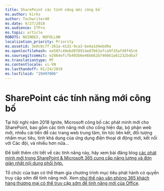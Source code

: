 ```yaml
---
title: SharePoint các tính năng mới công bố
ms.author: kirks
author: Techwriter40
ms.date: 9/27/2018
ms.audience: ITPro
ms.topic: article
ROBOTS: NOINDEX, NOFOLLOW
localization_priority: Priority
ms.assetid: 3e0c8c7f-261a-41d1-9ca3-be4a1d4ebd9a
ms.openlocfilehash: ea507c49ebd978914e87663afca9f35afd9f45c6
ms.sourcegitcommit: e2864efcfb493b6e46b662b746661a61232bdba7
ms.translationtype: MT
ms.contentlocale: vi-VN
ms.lasthandoff: 01/24/2019
ms.locfileid: "29497006"
---
```

# <a name="sharepoint-new-features-announced"></a>SharePoint các tính năng mới công bố

Tại hội nghị năm 2018 Ignite, Microsoft công bố các phát minh mới cho SharePoint, bao gồm các tính năng mới cho cổng hiện đại, bộ phận web mới, nhiều cải tiến để các trang web trung tâm, tin tức liên kết, đối tượng nhắm mục tiêu, tính khả dụng của ứng dụng điện thoại di động mới, kết nối với Các đội, và nhiều hơn nữa...
  
Để biết thêm chi tiết về các tính năng này, hãy xem bài đăng blog [các phát minh mới trong SharePoint &amp; Microsoft 365 cung cấp năng lượng và đơn giản nhất nội dung phối hợp.](https://go.microsoft.com/fwlink/?linkid=2026502)
  
Tổ chức của bạn có thể tham gia chương trình mục tiêu phát hành có quyền truy cập sớm để tính năng mới. Xem [như thế nào văn phòng 365 khách hàng thương mại có thể truy cập sớm để tính năng mới của Office](https://go.microsoft.com/fwlink/?linkid=2026346).
  

